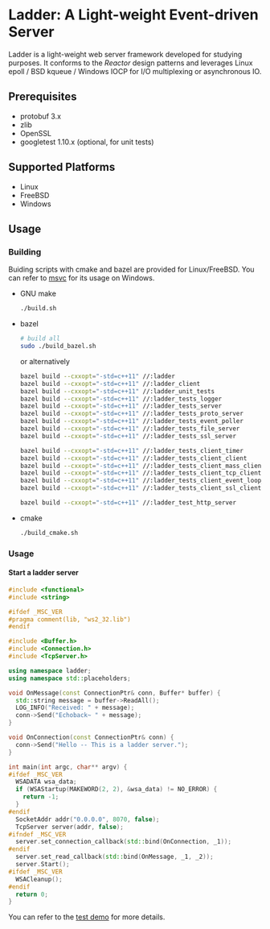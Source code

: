 # Ladder: A Light-weight Event-driven Server

Ladder is a light-weight web server framework developed for studying purposes. It conforms to the _Reactor_ design patterns and leverages Linux epoll / BSD kqueue / Windows IOCP for I/O multiplexing or asynchronous IO.

## Prerequisites
* protobuf 3.x
* zlib
* OpenSSL
* googletest 1.10.x (optional, for unit tests)

## Supported Platforms
* Linux
* FreeBSD
* Windows

## Usage
### Building

Buiding scripts with cmake and bazel are provided for Linux/FreeBSD. You can refer to [msvc](msvc) for its usage on Windows.

* GNU make

  ```sh
  ./build.sh
  ```

* bazel
  
  ```sh
  # build all
  sudo ./build_bazel.sh
  ```

  or alternatively

  ```sh
  bazel build --cxxopt="-std=c++11" //:ladder
  bazel build --cxxopt="-std=c++11" //:ladder_client
  bazel build --cxxopt="-std=c++11" //:ladder_unit_tests
  bazel build --cxxopt="-std=c++11" //:ladder_tests_logger
  bazel build --cxxopt="-std=c++11" //:ladder_tests_server
  bazel build --cxxopt="-std=c++11" //:ladder_tests_proto_server
  bazel build --cxxopt="-std=c++11" //:ladder_tests_event_poller
  bazel build --cxxopt="-std=c++11" //:ladder_tests_file_server
  bazel build --cxxopt="-std=c++11" //:ladder_tests_ssl_server

  bazel build --cxxopt="-std=c++11" //:ladder_tests_client_timer
  bazel build --cxxopt="-std=c++11" //:ladder_tests_client_client
  bazel build --cxxopt="-std=c++11" //:ladder_tests_client_mass_clients
  bazel build --cxxopt="-std=c++11" //:ladder_tests_client_tcp_client
  bazel build --cxxopt="-std=c++11" //:ladder_tests_client_event_loop_thread
  bazel build --cxxopt="-std=c++11" //:ladder_tests_client_ssl_client

  bazel build --cxxopt="-std=c++11" //:ladder_test_http_server
  ```

* cmake

  ```sh
  ./build_cmake.sh
  ```

### Usage
#### Start a ladder server
```cpp
#include <functional>
#include <string>

#ifdef _MSC_VER
#pragma comment(lib, "ws2_32.lib")
#endif

#include <Buffer.h>
#include <Connection.h>
#include <TcpServer.h>

using namespace ladder;
using namespace std::placeholders;

void OnMessage(const ConnectionPtr& conn, Buffer* buffer) {
  std::string message = buffer->ReadAll();
  LOG_INFO("Received: " + message);
  conn->Send("Echoback~ " + message);
}

void OnConnection(const ConnectionPtr& conn) {
  conn->Send("Hello -- This is a ladder server.");
}

int main(int argc, char** argv) {
#ifdef _MSC_VER
  WSADATA wsa_data;
  if (WSAStartup(MAKEWORD(2, 2), &wsa_data) != NO_ERROR) {
    return -1;
  }
#endif
  SocketAddr addr("0.0.0.0", 8070, false);
  TcpServer server(addr, false);
#ifndef _MSC_VER
  server.set_connection_callback(std::bind(OnConnection, _1));
#endif
  server.set_read_callback(std::bind(OnMessage, _1, _2));
  server.Start();
#ifdef _MSC_VER
  WSACleanup();
#endif
  return 0;
}
```

You can refer to the [test demo](tests/server) for more details.
